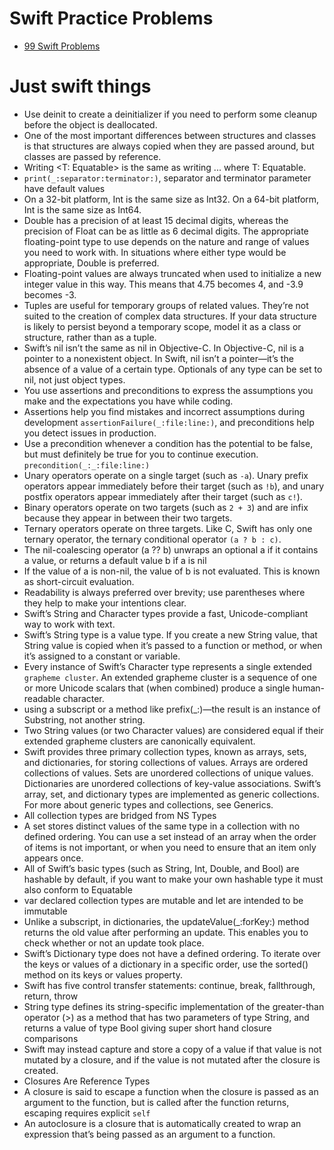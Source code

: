 # Swift Practice Problems

- [99 Swift Problems](http://www.enekoalonso.com/projects/99-swift-problems/)

# Just swift things

- Use deinit to create a deinitializer if you need to perform some cleanup before the object is deallocated.
- One of the most important differences between structures and classes is that structures are always copied when they are passed around, but classes are passed by reference.
- Writing <T: Equatable> is the same as writing <T> ... where T: Equatable.
- `print(_:separator:terminator:)`, separator and terminator parameter have default values
- On a 32-bit platform, Int is the same size as Int32. On a 64-bit platform, Int is the same size as Int64.
- Double has a precision of at least 15 decimal digits, whereas the precision of Float can be as little as 6 decimal digits. The appropriate floating-point type to use depends on the nature and range of values you need to work with. In situations where either type would be appropriate, Double is preferred.
- Floating-point values are always truncated when used to initialize a new integer value in this way. This means that 4.75 becomes 4, and -3.9 becomes -3.
- Tuples are useful for temporary groups of related values. They’re not suited to the creation of complex data structures. If your data structure is likely to persist beyond a temporary scope, model it as a class or structure, rather than as a tuple.
- Swift’s nil isn’t the same as nil in Objective-C. In Objective-C, nil is a pointer to a nonexistent object. In Swift, nil isn’t a pointer—it’s the absence of a value of a certain type. Optionals of any type can be set to nil, not just object types.
- You use assertions and preconditions to express the assumptions you make and the expectations you have while coding. 
- Assertions help you find mistakes and incorrect assumptions during development `assertionFailure(_:file:line:)`, and preconditions help you detect issues in production.
- Use a precondition whenever a condition has the potential to be false, but must definitely be true for you to continue execution. `precondition(_:_:file:line:)`
- Unary operators operate on a single target (such as `-a`). Unary prefix operators appear immediately before their target (such as `!b`), and unary postfix operators appear immediately after their target (such as `c!`).
- Binary operators operate on two targets (such as `2 + 3`) and are infix because they appear in between their two targets.
- Ternary operators operate on three targets. Like C, Swift has only one ternary operator, the ternary conditional operator `(a ? b : c)`.
- The nil-coalescing operator (a ?? b) unwraps an optional a if it contains a value, or returns a default value b if a is nil
- If the value of a is non-nil, the value of b is not evaluated. This is known as short-circuit evaluation.
- Readability is always preferred over brevity; use parentheses where they help to make your intentions clear.
- Swift’s String and Character types provide a fast, Unicode-compliant way to work with text.
- Swift’s String type is a value type. If you create a new String value, that String value is copied when it’s passed to a function or method, or when it’s assigned to a constant or variable.
- Every instance of Swift’s Character type represents a single extended `grapheme cluster`. An extended grapheme cluster is a sequence of one or more Unicode scalars that (when combined) produce a single human-readable character.
- using a subscript or a method like prefix(_:)—the result is an instance of Substring, not another string.
- Two String values (or two Character values) are considered equal if their extended grapheme clusters are canonically equivalent.
- Swift provides three primary collection types, known as arrays, sets, and dictionaries, for storing collections of values. Arrays are ordered collections of values. Sets are unordered collections of unique values. Dictionaries are unordered collections of key-value associations. Swift’s array, set, and dictionary types are implemented as generic collections. For more about generic types and collections, see Generics.
- All collection types are bridged from NS Types
- A set stores distinct values of the same type in a collection with no defined ordering. You can use a set instead of an array when the order of items is not important, or when you need to ensure that an item only appears once.
- All of Swift’s basic types (such as String, Int, Double, and Bool) are hashable by default, if you want to make your own  hashable type it must also conform to Equatable
- var declared collection types are mutable and let are intended to be immutable
- Unlike a subscript, in dictionaries, the updateValue(_:forKey:) method returns the old value after performing an update. This enables you to check whether or not an update took place.
- Swift’s Dictionary type does not have a defined ordering. To iterate over the keys or values of a dictionary in a specific order, use the sorted() method on its keys or values property.
- Swift has five control transfer statements: continue, break, fallthrough, return, throw
- String type defines its string-specific implementation of the greater-than operator (>) as a method that has two parameters of type String, and returns a value of type Bool giving super short hand closure comparisons
- Swift may instead capture and store a copy of a value if that value is not mutated by a closure, and if the value is not mutated after the closure is created.
- Closures Are Reference Types
- A closure is said to escape a function when the closure is passed as an argument to the function, but is called after the function returns, escaping requires explicit `self`
- An autoclosure is a closure that is automatically created to wrap an expression that’s being passed as an argument to a function.